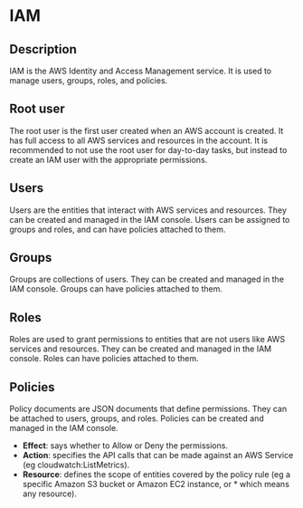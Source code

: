 # IAM

## Description

IAM is the AWS Identity and Access Management service. It is used to manage users, groups, roles, and policies.

## Root user

The root user is the first user created when an AWS account is created. It has full access to all AWS services and resources in the account. It is recommended to not use the root user for day-to-day tasks, but instead to create an IAM user with the appropriate permissions.

## Users

Users are the entities that interact with AWS services and resources. They can be created and managed in the IAM console. Users can be assigned to groups and roles, and can have policies attached to them.

## Groups

Groups are collections of users. They can be created and managed in the IAM console. Groups can have policies attached to them.

## Roles

Roles are used to grant permissions to entities that are not users like AWS services and resources. They can be created and managed in the IAM console. Roles can have policies attached to them.

## Policies

Policy documents are JSON documents that define permissions. They can be attached to users, groups, and roles. Policies can be created and managed in the IAM console.

- **Effect**: says whether to Allow or Deny the permissions.
- **Action**: specifies the API calls that can be made against an AWS Service (eg cloudwatch:ListMetrics).
- **Resource**: defines the scope of entities covered by the policy rule (eg a specific Amazon S3 bucket or Amazon EC2 instance, or \* which means any resource).
